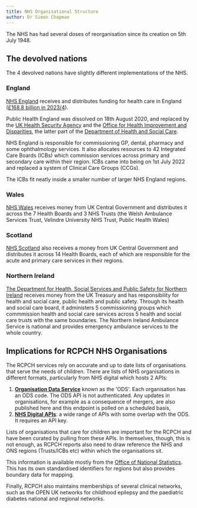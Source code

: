 ```yaml
---
title: NHS Organisational Structure
author: Dr Simon Chapman
---
```


The NHS has had several doses of reorganisation since its creation on 5th July 1948.

## The devolved nations

The 4 devolved nations have slightly different implementations of the NHS.

### England

[NHS England](https://www.england.nhs.uk/) receives and distributes funding for health care in England ([£168.8 billion in 2023/4](https://www.england.nhs.uk/)).

Public Health England was dissolved on 18th August 2020, and replaced by the [UK Health Security Agency](https://www.gov.uk/government/organisations/uk-health-security-agency) and the [Office for Health Improvement and Disparities](https://www.gov.uk/government/organisations/office-for-health-improvement-and-disparities), the latter part of the [Department of Health and Social Care](https://www.gov.uk/government/organisations/department-of-health-and-social-care).

NHS England is responsible for commissioning GP, dental, pharmacy and some ophthalmology services. It also allocates resources to 42 Integrated Care Boards (ICBs) which commission services across primary and secondary care within their region. ICBs came into being on 1st July 2022 and replaced a system of Clinical Care Groups (CCGs).

The ICBs fit neatly inside a smaller number of larger NHS England regions.

### Wales

[NHS Wales](https://www.nhs.wales/) receives money from UK Central Government and distributes it across the 7 Health Boards and 3 NHS Trusts (the Welsh Ambulance Services Trust, Velindre University NHS Trust, Public Health Wales)

### Scotland

[NHS Scotland](https://www.scot.nhs.uk/) also receives a money from UK Central Government and distributes it across 14 Health Boards, each of which are responsible for the acute and primary care services in their regions.

### Northern Ireland

[The Department for Health, Social Services and Public Safety for Northern Ireland](https://www.health-ni.gov.uk/) receives money from the UK Treasury and has responsibility for health and social care, public health and public safety. Through its health and social care board, it administers 5 commissioning groups which commmission health and social care services across 5 health and social care trusts with the same boundaries. The Northern Ireland Ambulance Service is national and provides emergency ambulance services to the whole country.

## Implications for RCPCH NHS Organisations

The RCPCH services rely on accurate and up to date lists of organisations that serve the needs of children. There are lists of NHS organisations in different formats, particularly from NHS digital which hosts 2 APIs:

1. **[Organisation Data Service](https://digital.nhs.uk/developer/api-catalogue/organisation-data-service-ord)** known as the 'ODS'. Each organisation has an ODS code. The ODS API is not authenticated. Any updates in organisations, for example as a consequence of mergers, are also published here and this endpoint is polled on a scheduled basis,
2. **[NHS Digital APIs](https://digital.nhs.uk/developer/getting-started)**: a wide range of APIs with some overlap with the ODS. It requires an API key.

Lists of organisations that care for children are important for the RCPCH and have been curated by pulling from these APIs. In themselves, though, this is not enough, as RCPCH reports also need to draw reference the NHS and ONS regions (Trusts/ICBs etc) within which the organisations sit.

This information is available mostly from the [Office of National Statistics](https://www.ons.gov.uk). This has its own standardised identifiers for regions but also provides boundary data for mapping.

Finally, RCPCH also maintains memberships of several clinical networks, such as the OPEN UK networks for childhood epilepsy and the paediatric diabetes national and regional networks.
